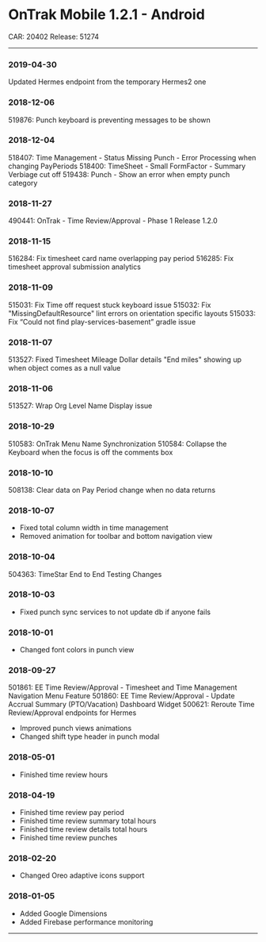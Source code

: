 # OnTrak Mobile 1.2.1 - Android

CAR: 20402
Release: 51274

---

### 2019-04-30

Updated Hermes endpoint from the temporary Hermes2 one

### 2018-12-06

519876: Punch keyboard is preventing messages to be shown

### 2018-12-04

518407: Time Management - Status Missing Punch - Error Processing when changing PayPeriods
518400: TimeSheet - Small FormFactor - Summary Verbiage cut off
519438: Punch - Show an error when empty punch category

### 2018-11-27

490441: OnTrak - Time Review/Approval - Phase 1 Release 1.2.0

### 2018-11-15

516284: Fix timesheet card name overlapping pay period
516285: Fix timesheet approval submission analytics

### 2018-11-09

515031: Fix Time off request stuck keyboard issue
515032: Fix "MissingDefaultResource" lint errors on orientation specific layouts
515033: Fix “Could not find play-services-basement” gradle issue

### 2018-11-07

513527: Fixed Timesheet Mileage Dollar details "End miles" showing up when object comes as a null value

### 2018-11-06

513527: Wrap Org Level Name Display issue

### 2018-10-29

510583: OnTrak Menu Name Synchronization
510584: Collapse the Keyboard when the focus is off the comments box

### 2018-10-10

508138: Clear data on Pay Period change when no data returns

### 2018-10-07

- Fixed total column width in time management
- Removed animation for toolbar and bottom navigation view

### 2018-10-04

504363: TimeStar End to End Testing Changes

### 2018-10-03

- Fixed punch sync services to not update db if anyone fails

### 2018-10-01

- Changed font colors in punch view

### 2018-09-27

501861: EE Time Review/Approval - Timesheet and Time Management Navigation Menu Feature
501860: EE Time Review/Approval - Update Accrual Summary (PTO/Vacation) Dashboard Widget
500621: Reroute Time Review/Approval endpoints for Hermes
- Improved punch views animations
- Changed shift type header in punch modal

### 2018-05-01

- Finished time review hours

### 2018-04-19

- Finished time review pay period
- Finished time review summary total hours
- Finished time review details total hours
- Finished time review punches

### 2018-02-20

- Changed Oreo adaptive icons support

### 2018-01-05

- Added Google Dimensions
- Added Firebase performance monitoring

---
